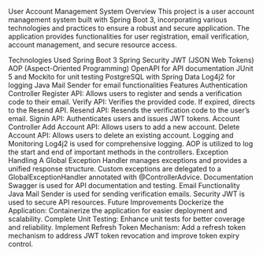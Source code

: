 User Account Management System
Overview
This project is a user account management system built with Spring Boot 3, incorporating various technologies and practices to ensure a robust and secure application. The application provides functionalities for user registration, email verification, account management, and secure resource access.

Technologies Used
Spring Boot 3
Spring Security
JWT (JSON Web Tokens)
AOP (Aspect-Oriented Programming)
OpenAPI for API documentation
JUnit 5 and Mockito for unit testing
PostgreSQL with Spring Data
Log4j2 for logging
Java Mail Sender for email functionalities
Features
Authentication Controller
Register API: Allows users to register and sends a verification code to their email.
Verify API: Verifies the provided code. If expired, directs to the Resend API.
Resend API: Resends the verification code to the user’s email.
Signin API: Authenticates users and issues JWT tokens.
Account Controller
Add Account API: Allows users to add a new account.
Delete Account API: Allows users to delete an existing account.
Logging and Monitoring
Log4j2 is used for comprehensive logging.
AOP is utilized to log the start and end of important methods in the controllers.
Exception Handling
A Global Exception Handler manages exceptions and provides a unified response structure.
Custom exceptions are delegated to a GlobalExceptionHandler annotated with @ControllerAdvice.
Documentation
Swagger is used for API documentation and testing.
Email Functionality
Java Mail Sender is used for sending verification emails.
Security
JWT is used to secure API resources.
Future Improvements
Dockerize the Application: Containerize the application for easier deployment and scalability.
Complete Unit Testing: Enhance unit tests for better coverage and reliability.
Implement Refresh Token Mechanism: Add a refresh token mechanism to address JWT token revocation and improve token expiry control.
